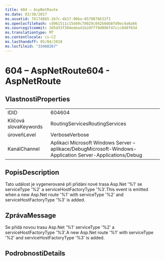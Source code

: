 ```yaml
---
title: 604 – AspNetRoute
ms.date: 03/30/2017
ms.assetid: 761748b5-1b7c-4b17-98ba-0579876632f1
ms.openlocfilehash: cd961511c15d49c78029c042b0db8fd9ec4a6a66
ms.sourcegitcommit: 3d5d33f384eeba41b2dff79d096f47ccc8d8f03d
ms.translationtype: MT
ms.contentlocale: cs-CZ
ms.lasthandoff: 05/04/2018
ms.locfileid: "33468267"
---
```

# <a name="604---aspnetroute"></a><span data-ttu-id="44581-102">604 – AspNetRoute</span><span class="sxs-lookup"><span data-stu-id="44581-102">604 - AspNetRoute</span></span>
## <a name="properties"></a><span data-ttu-id="44581-103">Vlastnosti</span><span class="sxs-lookup"><span data-stu-id="44581-103">Properties</span></span>  
  
|||  
|-|-|  
|<span data-ttu-id="44581-104">ID</span><span class="sxs-lookup"><span data-stu-id="44581-104">ID</span></span>|<span data-ttu-id="44581-105">604</span><span class="sxs-lookup"><span data-stu-id="44581-105">604</span></span>|  
|<span data-ttu-id="44581-106">Klíčová slova</span><span class="sxs-lookup"><span data-stu-id="44581-106">Keywords</span></span>|<span data-ttu-id="44581-107">RoutingServices</span><span class="sxs-lookup"><span data-stu-id="44581-107">RoutingServices</span></span>|  
|<span data-ttu-id="44581-108">úroveň</span><span class="sxs-lookup"><span data-stu-id="44581-108">Level</span></span>|<span data-ttu-id="44581-109">Verbose</span><span class="sxs-lookup"><span data-stu-id="44581-109">Verbose</span></span>|  
|<span data-ttu-id="44581-110">Kanál</span><span class="sxs-lookup"><span data-stu-id="44581-110">Channel</span></span>|<span data-ttu-id="44581-111">Aplikaci Microsoft Windows Server – aplikace/Debug</span><span class="sxs-lookup"><span data-stu-id="44581-111">Microsoft-Windows-Application Server-Applications/Debug</span></span>|  
  
## <a name="description"></a><span data-ttu-id="44581-112">Popis</span><span class="sxs-lookup"><span data-stu-id="44581-112">Description</span></span>  
 <span data-ttu-id="44581-113">Tato událost je vygenerované při přidání nové trasa Asp.Net '%1' se serviceType '%2' a serviceHostFactoryType '%3'.</span><span class="sxs-lookup"><span data-stu-id="44581-113">This event is emitted when a new Asp.Net route '%1' with serviceType '%2' and serviceHostFactoryType '%3' is added.</span></span>  
  
## <a name="message"></a><span data-ttu-id="44581-114">Zpráva</span><span class="sxs-lookup"><span data-stu-id="44581-114">Message</span></span>  
 <span data-ttu-id="44581-115">Se přidá novou trasu Asp.Net '%1' serviceType '%2' a serviceHostFactoryType '%3'.</span><span class="sxs-lookup"><span data-stu-id="44581-115">A new Asp.Net route '%1' with serviceType '%2' and serviceHostFactoryType '%3' is added.</span></span>  
  
## <a name="details"></a><span data-ttu-id="44581-116">Podrobnosti</span><span class="sxs-lookup"><span data-stu-id="44581-116">Details</span></span>

